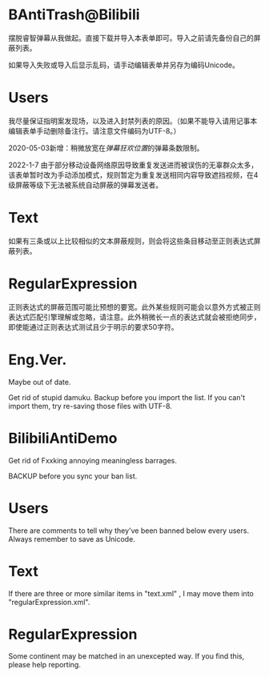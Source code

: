 
# BAntiTrash@Bilibili

摆脱睿智弹幕从我做起。直接下载并导入本表单即可。导入之前请先备份自己的屏蔽列表。

如果导入失败或导入后显示乱码，请手动编辑表单并另存为编码Unicode。

# Users

我尽量保证指明案发现场，以及进入封禁列表的原因。（如果不能导入请用记事本编辑表单手动删除备注行。请注意文件编码为UTF-8。）

2020-05-03新增：稍微放宽在*弹幕狂欢位置*的弹幕条数限制。

2022-1-7 由于部分移动设备网络原因导致重复发送进而被误伤的无辜群众太多，该表单暂时改为手动添加模式，规则暂定为重复发送相同内容导致遮挡视频，在4级屏蔽等级下无法被系统自动屏蔽的弹幕发送者。

# Text

如果有三条或以上比较相似的文本屏蔽规则，则会将这些条目移动至正则表达式屏蔽列表。

# RegularExpression

正则表达式的屏蔽范围可能比预想的要宽。此外某些规则可能会以意外方式被正则表达式匹配引擎理解或忽略，请注意。此外稍微长一点的表达式就会被拒绝同步，即使能通过正则表达式测试且少于明示的要求50字符。



# Eng.Ver.

Maybe out of date.

Get rid of stupid damuku. Backup before you import the list. If you can't import them, try re-saving those files with UTF-8. 

# BilibiliAntiDemo

Get rid of Fxxking annoying meaningless barrages.

BACKUP before you sync your ban list.

# Users

There are comments to tell why they've been banned below every users. Always remember to save as Unicode.

# Text

If there are three or more similar items in "text.xml" , I may move them into "regularExpression.xml".

# RegularExpression

Some continent may be matched in an unexcepted way. If you find this, please help reporting.
